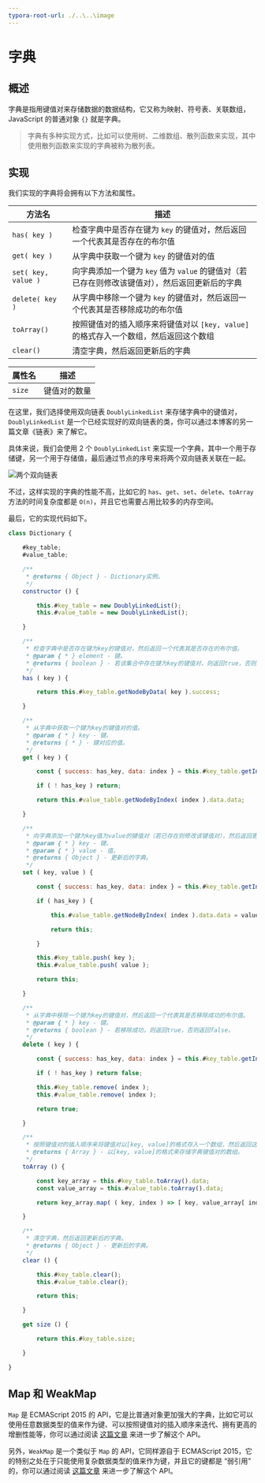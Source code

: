 ```yaml
---
typora-root-url: ./..\..\image
---
```


# 字典

## 概述

字典是指用键值对来存储数据的数据结构，它又称为映射、符号表、关联数组，JavaScript 的普通对象 `{}` 就是字典。

> 字典有多种实现方式，比如可以使用树、二维数组、散列函数来实现，其中使用散列函数来实现的字典被称为散列表。

## 实现

我们实现的字典将会拥有以下方法和属性。

| 方法名              | 描述                                                         |
| ------------------- | ------------------------------------------------------------ |
| `has( key )`        | 检查字典中是否存在键为 `key` 的键值对，然后返回一个代表其是否存在的布尔值 |
| `get( key )`        | 从字典中获取一个键为 `key` 的键值对的值                      |
| `set( key, value )` | 向字典添加一个键为 `key` 值为 `value` 的键值对（若已存在则修改该键值对），然后返回更新后的字典 |
| `delete( key )`     | 从字典中移除一个键为 `key` 的键值对，然后返回一个代表其是否移除成功的布尔值 |
| `toArray()`         | 按照键值对的插入顺序来将键值对以 `[key, value]` 的格式存入一个数组，然后返回这个数组 |
| `clear()`           | 清空字典，然后返回更新后的字典                               |

| 属性名 | 描述         |
| ------ | ------------ |
| `size` | 键值对的数量 |

在这里，我们选择使用双向链表 `DoublyLinkedList` 来存储字典中的键值对，`DoublyLinkedList` 是一个已经实现好的双向链表的类，你可以通过本博客的另一篇文章《链表》来了解它。

具体来说，我们会使用 2 个 `DoublyLinkedList` 来实现一个字典，其中一个用于存储键，另一个用于存储值，最后通过节点的序号来将两个双向链表关联在一起。

![两个双向链表](/algorithm-and-data-structure/dictionary/two-double-linked-list.png)

不过，这样实现的字典的性能不高，比如它的 `has`、`get`、`set`、`delete`、`toArray` 方法的时间复杂度都是 `O(n)`，并且它也需要占用比较多的内存空间。

最后，它的实现代码如下。

```js
class Dictionary {

    #key_table;
    #value_table;

    /**
     * @returns { Object } - Dictionary实例。
     */
    constructor () {

        this.#key_table = new DoublyLinkedList();
        this.#value_table = new DoublyLinkedList();

    }

    /**
     * 检查字典中是否存在键为key的键值对，然后返回一个代表其是否存在的布尔值。
     * @param { * } element - 键。
     * @returns { boolean } - 若该集合中存在键为key的键值对，则返回true，否则返回false。
     */
    has ( key ) {

        return this.#key_table.getNodeByData( key ).success;

    }

    /**
     * 从字典中获取一个键为key的键值对的值。
     * @param { * } key - 键。
     * @returns { * } - 键对应的值。
     */
    get ( key ) {

        const { success: has_key, data: index } = this.#key_table.getIndexByData( key );

        if ( ! has_key ) return;

        return this.#value_table.getNodeByIndex( index ).data.data;

    }

    /**
     * 向字典添加一个键为key值为value的键值对（若已存在则修改该键值对），然后返回更新后的字典。
     * @param { * } key - 键。
     * @param { * } value - 值。
     * @returns { Object } - 更新后的字典。
     */
    set ( key, value ) {

        const { success: has_key, data: index } = this.#key_table.getIndexByData( key );

        if ( has_key ) {

            this.#value_table.getNodeByIndex( index ).data.data = value;

            return this;

        }

        this.#key_table.push( key );
        this.#value_table.push( value );

        return this;

    }

    /**
     * 从字典中移除一个键为key的键值对，然后返回一个代表其是否移除成功的布尔值。
     * @param { * } key - 键。
     * @returns { boolean } - 若移除成功，则返回true，否则返回false。
     */
    delete ( key ) {

        const { success: has_key, data: index } = this.#key_table.getIndexByData( key );

        if ( ! has_key ) return false;

        this.#key_table.remove( index );
        this.#value_table.remove( index );

        return true;

    }

    /**
     * 按照键值对的插入顺序来将键值对以[key, value]的格式存入一个数组，然后返回这个数组。
     * @returns { Array } - 以[key, value]的格式来存储字典键值对的数组。
     */
    toArray () {

        const key_array = this.#key_table.toArray().data;
        const value_array = this.#value_table.toArray().data;

        return key_array.map( ( key, index ) => [ key, value_array[ index ] ] );

    }

    /**
     * 清空字典，然后返回更新后的字典。
     * @returns { Object } - 更新后的字典。
     */
    clear () {

        this.#key_table.clear();
        this.#value_table.clear();

        return this;

    }

    get size () {

        return this.#key_table.size;

    }

}
```

## Map 和 WeakMap

`Map` 是 ECMAScript 2015 的 API，它是比普通对象更加强大的字典，比如它可以使用任意数据类型的值来作为键、可以按照键值对的插入顺序来迭代、拥有更高的增删性能等，你可以通过阅读 [这篇文章](https://developer.mozilla.org/zh-CN/docs/Web/JavaScript/Reference/Global_Objects/Map) 来进一步了解这个 API。

另外，`WeakMap` 是一个类似于 `Map` 的 API，它同样源自于 ECMAScript 2015，它的特别之处在于只能使用复杂数据类型的值来作为键，并且它的键都是 “弱引用” 的，你可以通过阅读 [这篇文章](https://developer.mozilla.org/zh-CN/docs/Web/JavaScript/Reference/Global_Objects/WeakMap) 来进一步了解这个 API。
